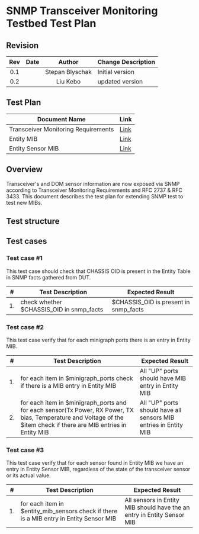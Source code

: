 # SNMP Transceiver Monitoring Testbed Test Plan

## Revision

 | Rev |     Date    |       Author       | Change Description                |
 |:---:|:-----------:|:------------------:|-----------------------------------|
 | 0.1 |             | Stepan Blyschak    | Initial version                   |
 | 0.2 |             |      Liu Kebo      | updated version                   |

## Test Plan

|    Document Name                    | Link     |
|-------------------------------------|----------|
| Transceiver Monitoring Requirements | [Link](https://github.com/stepanblyschak/SONiC/blob/SNMP_Transceiver_Monitoring_Testbed/doc/OIDsforSensorandTransciver.MD)|
| Entity MIB                          | [Link](https://www.ietf.org/rfc/rfc2737.txt)|
| Entity Sensor MIB                   | [Link](https://www.ietf.org/rfc/rfc3433.txt)|
## Overview

Transceiver's and DOM sensor information are now exposed via SNMP according to Transceiver Monitoring Requirements and RFC 2737 & RFC 3433. This document describes the test plan for extending SNMP test to test new MIBs.

## Test structure 

Test cases
----------

### Test case \#1

This test case should check that CHASSIS OID is present in the Entity Table in SNMP facts gathered from DUT.

| **\#** | **Test Description** | **Expected Result** |
|--------|----------------------|---------------------|
| 1.     | check whether $CHASSIS_OID in snmp_facts                     | $CHASSIS_OID is present in snmp_facts                   |

### Test case \#2

This test case verify that for each minigraph ports there is an entry in Entity MIB. 

| **\#** | **Test Description** | **Expected Result** |
|--------|----------------------|---------------------|
| 1.     | for each item in $minigraph_ports check if there is a MIB entry in Entity MIB                     | All "UP" ports should have MIB entry in Entity MIB                   |
| 2.     | for each item in $minigraph_ports and for each sensor(Tx Power, RX Power, TX bias, Temperature and Voltage of the $item check if there are MIB entries in Entity MIB                     | All "UP" ports should have all sensors MIB entries in Entity MIB                   |

### Test case \#3

This test case verify that for each sensor found in Entity MIB we have an entry in Entity Sensor MIB, regardless of the state of the transceiver sensor or its actual value.

| **\#** | **Test Description** | **Expected Result** |
|--------|----------------------|---------------------|
| 1.     | for each item in $entity_mib_sensors check if there is a MIB entry in Entity Sensor MIB                     | All sensors in Entity MIB should have the an entry in Entity Sensor MIB                   |
